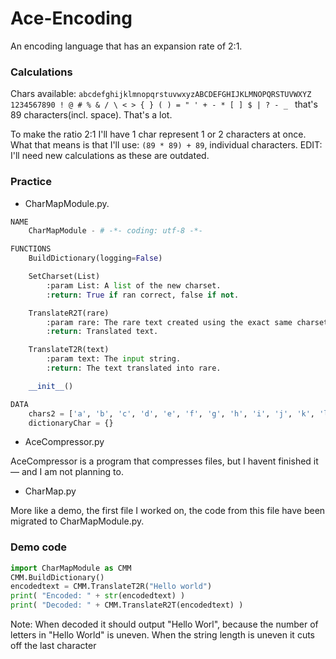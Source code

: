 # Ace-Encoding
An encoding language that has an expansion rate of 2:1.

### Calculations
Chars available: `abcdefghijklmnopqrstuvwxyzABCDEFGHIJKLMNOPQRSTUVWXYZ 1234567890 ! @ # % & / \ < > { } ( ) = " ' + - * [ ] $ | ? - _ ` that's 89 characters(incl. space). That's a lot.

To make the ratio 2:1 I'll have 1 char represent 1 or 2 characters at once. What that means is that I'll use:
`(89 * 89) + 89`, individual characters. EDIT: I'll need new calculations as these are outdated.

### Practice
 - CharMapModule.py.

```python
NAME
    CharMapModule - # -*- coding: utf-8 -*-

FUNCTIONS
    BuildDictionary(logging=False)

    SetCharset(List)
        :param List: A list of the new charset.
        :return: True if ran correct, false if not.

    TranslateR2T(rare)
        :param rare: The rare text created using the exact same charset.
        :return: Translated text.

    TranslateT2R(text)
        :param text: The input string.
        :return: The text translated into rare.

    __init__()

DATA
    chars2 = ['a', 'b', 'c', 'd', 'e', 'f', 'g', 'h', 'i', 'j', 'k', 'l', ...
    dictionaryChar = {}
```
 - AceCompressor.py

AceCompressor is a program that compresses files, but I havent finished it — and I am not planning to.

 - CharMap.py

More like a demo, the first file I worked on, the code from this file have been migrated to CharMapModule.py.

### Demo code
```python
import CharMapModule as CMM
CMM.BuildDictionary()
encodedtext = CMM.TranslateT2R("Hello world")
print( "Encoded: " + str(encodedtext) )
print( "Decoded: " + CMM.TranslateR2T(encodedtext) )
```
Note: When decoded it should output "Hello Worl", because the number of letters in "Hello World" is uneven. When the string length is uneven it cuts off the last character
